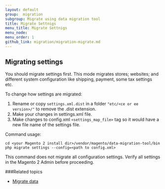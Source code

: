 ```yaml
---
layout: default
group:  migration
subgroup: Migrate using data migration tool
title: Migrate Settnigs
menu_title: Migrate Settnigs
menu_node:
menu_order: 1
github_link: migration/migration-migrate.md
---
```


  
<h2 id="migrate-command-settings">Migrating settings</h2>
You should migrate settings first. This mode migrates stores; websites; and different system configuration like shipping, payment, some tax settings etc. 

To change how settings are migrated:

1. Rename or copy `settings.xml.dist` in a folder `"etc/<ce or ee version>/"` to remove the .dist extension.
2. Make your changes in settings.xml file.
3. Make changes to config.xml `<settings_map_file>` tag so it would have a new file name of the settings file.

Command usage:

	cd <your Magento 2 install dir>/vendor/magento/data-migration-tool/bin
	php migrate settings --config=<path to config.xml>

<div class="bs-callout bs-callout-info" id="info">
<span class="glyphicon-class">
  <p>This command does not migrate all configuration settings. Verify all settings in the Magento 2 Admin before proceeding.</p></span>
</div>

###Related topics

* <a href="{{ site.gdeurl }}migration/migration-migrate-data.html">Migrate data</a>